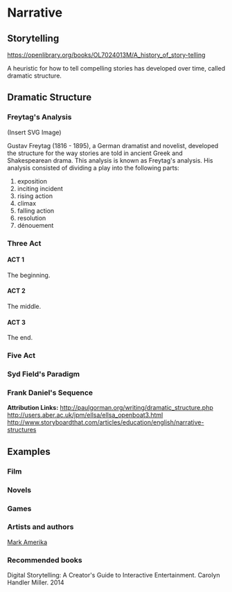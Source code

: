 # Narrative

## Storytelling
https://openlibrary.org/books/OL7024013M/A_history_of_story-telling

A heuristic for how to tell compelling stories has developed over time, called dramatic structure.
## Dramatic Structure
### Freytag's Analysis

(Insert SVG Image)

Gustav Freytag (1816 - 1895), a German dramatist and novelist, developed the structure for the way stories are told in ancient Greek and Shakespearean drama. This analysis is known as Freytag's analysis. His analysis consisted of dividing a play into the following parts:

1. exposition
2. inciting incident
3. rising action
4. climax
5. falling action
6. resolution
7. dénouement

### Three Act
#### ACT 1
 The beginning.
#### ACT 2
 The middle.
#### ACT 3
 The end.

### Five Act


### Syd Field's Paradigm

### Frank Daniel's Sequence

**Attribution Links:**
http://paulgorman.org/writing/dramatic_structure.php
http://users.aber.ac.uk/jpm/ellsa/ellsa_openboat3.html
http://www.storyboardthat.com/articles/education/english/narrative-structures

## Examples
### Film
### Novels
### Games
### Artists and authors
[Mark Amerika](http://www.altx.com/amerika.online/)
### Recommended books
Digital Storytelling: A Creator's Guide to Interactive Entertainment. Carolyn Handler Miller. 2014
